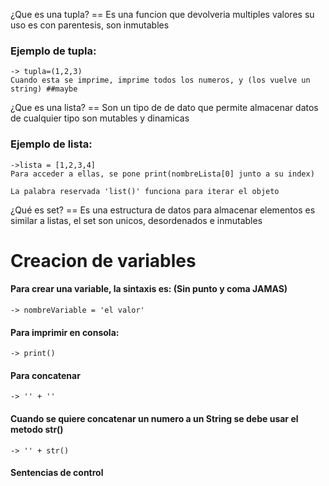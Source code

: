 ¿Que es una tupla? == Es una funcion que devolveria multiples valores su uso es con parentesis, son inmutables 
### Ejemplo de tupla: 
    -> tupla=(1,2,3)
    Cuando esta se imprime, imprime todos los numeros, y (los vuelve un string) ##maybe 
¿Que es una lista? == Son un tipo de de dato que permite almacenar datos de cualquier tipo son mutables y dinamicas
### Ejemplo de lista:
    ->lista = [1,2,3,4]
    Para acceder a ellas, se pone print(nombreLista[0] junto a su index)

    La palabra reservada 'list()' funciona para iterar el objeto

¿Qué es set? == Es una estructura de datos para almacenar elementos es similar a listas, el set son unicos, desordenados e inmutables
##

# Creacion de variables 

#### Para crear una variable, la sintaxis es: (Sin punto y coma JAMAS)
    
    -> nombreVariable = 'el valor'

#### Para imprimir en consola:
     
    -> print()

#### Para concatenar

    -> '' + ''
#### Cuando se quiere concatenar un numero a un String se debe usar el metodo str()
    -> '' + str()

#### Sentencias de control
